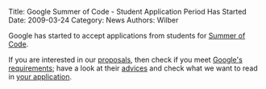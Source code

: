 Title: Google Summer of Code - Student Application Period Has Started
Date: 2009-03-24
Category: News
Authors: Wilber

Google has started to accept applications from students for [Summer of Code](http://socghop.appspot.com/).

If you are interested in our [proposals](https://web.archive.org/web/20090401053718/http://wiki.gimp.org/gimp/SummerOfCode2009ideas), then check if you meet [Google's requirements](https://web.archive.org/web/20090401053718/http://socghop.appspot.com/document/show/program/google/gsoc2009/faqs#eligibility); have a look at their [advices](https://web.archive.org/web/20090401053718/http://code.google.com/p/google-summer-of-code/wiki/AdviceforStudents) and check what we want to read in [your application](https://web.archive.org/web/20090401053718/http://socghop.appspot.com/org/show/google/gsoc2009/gimp).
